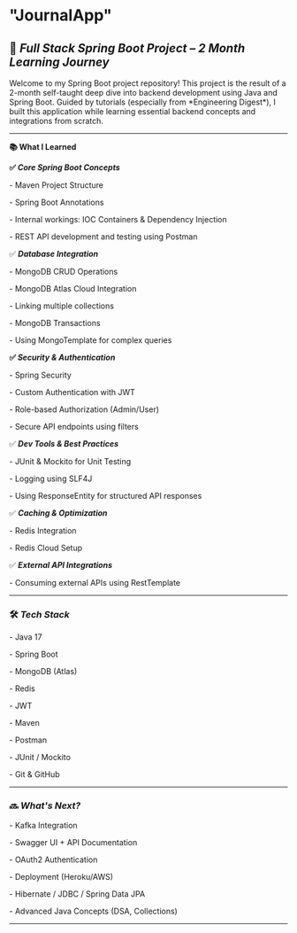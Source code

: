 # "**JournalApp**"



## **🚀 *Full Stack Spring Boot Project – 2 Month Learning Journey***



Welcome to my Spring Boot project repository! This project is the result of a 2-month self-taught deep dive into backend development using Java and Spring Boot. Guided by tutorials (especially from \*Engineering Digest\*), I built this application while learning essential backend concepts and integrations from scratch.



---



**📚 What I Learned**



**✅ *Core Spring Boot Concepts***

\- Maven Project Structure

\- Spring Boot Annotations

\- Internal workings: IOC Containers \& Dependency Injection

\- REST API development and testing using Postman



✅ ***Database Integration***

\- MongoDB CRUD Operations

\- MongoDB Atlas Cloud Integration

\- Linking multiple collections

\- MongoDB Transactions

\- Using MongoTemplate for complex queries



**✅ *Security \& Authentication***

\- Spring Security

\- Custom Authentication with JWT

\- Role-based Authorization (Admin/User)

\- Secure API endpoints using filters



✅ ***Dev Tools \& Best Practices***

\- JUnit \& Mockito for Unit Testing

\- Logging using SLF4J

\- Using ResponseEntity for structured API responses



✅ ***Caching \& Optimization***

\- Redis Integration

\- Redis Cloud Setup



✅ ***External API Integrations***

\- Consuming external APIs using RestTemplate



---



### 🛠️ ***Tech Stack***



\- Java 17

\- Spring Boot

\- MongoDB (Atlas)

\- Redis

\- JWT

\- Maven

\- Postman

\- JUnit / Mockito

\- Git \& GitHub



---



### 🔜 ***What's Next?***



\- Kafka Integration

\- Swagger UI + API Documentation

\- OAuth2 Authentication

\- Deployment (Heroku/AWS)

\- Hibernate / JDBC / Spring Data JPA

\- Advanced Java Concepts (DSA, Collections)



---



